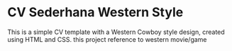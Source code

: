 # CV Sederhana Western Style

This is a simple CV template with a Western Cowboy style design, created using HTML and CSS. this project reference to western movie/game
